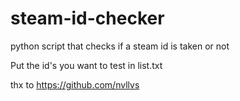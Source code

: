 # steam-id-checker
python script that checks if a steam id is taken or not

Put the id's you want to test in list.txt

thx to https://github.com/nvllvs
